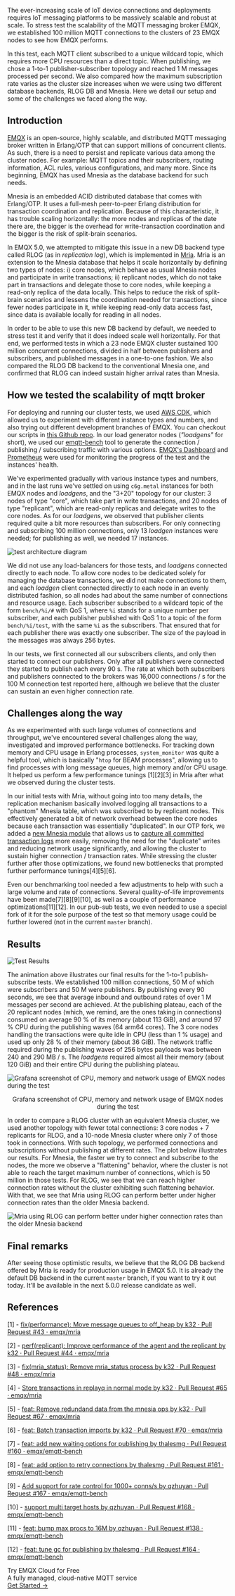 The ever-increasing scale of IoT device connections and deployments requires IoT messaging platforms to be massively scalable and robust at scale. To stress test the scalability of the MQTT messaging broker EMQX, we established 100 million MQTT connections to the clusters of 23 EMQX nodes to see how EMQX performs.
 
In this test, each MQTT client subscribed to a unique wildcard topic, which requires more CPU resources than a direct topic. When publishing, we chose a 1-to-1 publisher-subscriber topology and reached 1 M messages processed per second. We also compared how the maximum subscription rate varies as the cluster size increases when we were using two different database backends, RLOG DB and Mnesia. Here we detail our setup and some of the challenges we faced along the way.

## Introduction

[EMQX](https://github.com/emqx/emqx/) is an open-source, highly scalable, and distributed MQTT messaging broker written in Erlang/OTP that can support millions of concurrent clients. As such, there is a need to persist and replicate various data among the cluster nodes. For example: MQTT topics and their subscribers, routing information, ACL rules, various configurations, and many more. Since its beginning, EMQX has used Mnesia as the database backend for such needs.

Mnesia is an embedded ACID distributed database that comes with Erlang/OTP. It uses a full-mesh peer-to-peer Erlang distribution for transaction coordination and replication. Because of this characteristic, it has trouble scaling horizontally: the more nodes and replicas of the date there are, the bigger is the overhead for write-transaction coordination and the bigger is the risk of split-brain scenarios.

In EMQX 5.0, we attempted to mitigate this issue in a new DB backend type called RLOG (as in *replication log*), which is implemented in [Mria](https://github.com/emqx/mria). Mria is an extension to the Mnesia database that helps it scale horizontally by defining two types of nodes: i) core nodes, which behave as usual Mnesia nodes and participate in write transactions; ii) replicant nodes, which do not take part in transactions and delegate those to core nodes, while keeping a read-only replica of the data locally. This helps to reduce the risk of split-brain scenarios and lessens the coordination needed for transactions, since fewer nodes participate in it, while keeping read-only data access fast, since data is available locally for reading in all nodes.

In order to be able to use this new DB backend by default, we needed to stress test it and verify that it does indeed scale well horizontally. For that end, we performed tests in which a 23 node EMQX cluster sustained 100 million concurrent connections, divided in half between publishers and subscribers, and published messages in a one-to-one fashion. We also compared the RLOG DB backend to the conventional Mnesia one, and confirmed that RLOG can indeed sustain higher arrival rates than Mnesia.

## How we tested the scalability of mqtt broker

For deploying and running our cluster tests, we used [AWS CDK](https://aws.amazon.com/cdk/), which allowed us to experiment with different instance types and numbers, and also trying out different development branches of EMQX. You can checkout our scripts in [this Github repo](https://github.com/emqx/cdk-emqx-cluster). In our load generator nodes (*"loadgens"* for short), we used our [emqtt-bench](https://github.com/emqx/emqtt-bench/) tool to generate the connection / publishing / subscribing traffic with various options.  [EMQX's Dashboard](https://www.emqx.io/docs/en/v4.4/getting-started/dashboard.html#introduction) and [Prometheus](https://prometheus.io/) were used for monitoring the progress of the test and the instances' health.

We've experimented gradually with various instance types and numbers, and in the last runs we've settled on using `c6g.metal` instances for both EMQX nodes and *loadgens*, and the "3+20" topology for our cluster: 3 nodes of type "core", which take part in write transactions, and 20 nodes of type "replicant", which are read-only replicas and delegate writes to the core nodes. As for our *loadgens*, we observed that publisher clients required quite a bit more resources than subscribers. For only connecting and subscribing 100 million connections, only 13 *loadgen* instances were needed; for publishing as well, we needed 17 instances.

![test architecture diagram](https://static.emqx.net/images/30ab268151506add00e3e362a3d4a72c.png)

We did not use any load-balancers for those tests, and *loadgens* connected directly to each node. To allow core nodes to be dedicated solely for managing the database transactions, we did not make connections to them, and each *loadgen* client connected directly to each node in an evenly distributed fashion, so all nodes had about the same number of connections and resource usage. Each subscriber subscribed to a wildcard topic of the form `bench/%i/#` with QoS 1, where `%i` stands for a unique number per subscriber, and each publisher published with QoS 1 to a topic of the form `bench/%i/test`, with the same `%i` as the subscribers. That ensured that for each publisher there was exactly one subscriber.  The size of the payload in the messages was always 256 bytes.

In our tests, we first connected all our subscribers clients, and only then started to connect our publishers. Only after all publishers were connected they started to publish each every 90 s. The rate at which both subscribers and publishers connected to the brokers was 16,000 connections / s for the 100 M connection test reported here, although we believe that the cluster can sustain an even higher connection rate.

## Challenges along the way

As we experimented with such large volumes of connections and throughput, we've encountered several challenges along the way, investigated and improved performance bottlenecks. For tracking down memory and CPU usage in Erlang processes, `system_monitor` was quite a helpful tool, which is basically "`htop` for BEAM processes", allowing us to find processes with long message queues, high memory and/or CPU usage. It helped us perform a few performance tunings [1][2][3] in Mria after what we observed during the cluster tests.

In our initial tests with Mria, without going into too many details, the replication mechanism basically involved logging all transactions to a "phantom" Mnesia table, which was subscribed to by replicant nodes. This effectively generated a bit of network overhead between the core nodes because each transaction was essentially "duplicated". In our OTP fork, we added a [new Mnesia module](https://github.com/erlang/otp/pull/5926) that allows us to [capture all committed transaction logs](https://github.com/emqx/mria/pull/53) more easily, removing the need for the "duplicate" writes and reducing network usage significantly, and allowing the cluster to sustain higher connection / transaction rates. While stressing the cluster further after those optimizations, we found new bottlenecks that prompted further performance tunings[4][5][6].

Even our benchmarking tool needed a few adjustments to help with such a large volume and rate of connections. Several quality-of-life improvements have been made[7][8][9][10], as well as a couple of performance optimizations[11][12]. In our pub-sub tests, we even needed to use a special fork of it for the sole purpose of the test so that memory usage could be further lowered (not in the current `master` branch).

## Results

![Test Results](https://static.emqx.net/images/f83818eb466eb81ba61d57c90a245da2.gif)
 

The animation above illustrates our final results for the 1-to-1 publish-subscribe tests. We established 100 million connections, 50 M of which were subscribers and 50 M were publishers. By publishing every 90 seconds, we see that average inbound and outbound rates of over 1 M messages per second are achieved. At the publishing plateau, each of the 20 replicant nodes (which, we remind, are the ones taking in connections) consumed on average 90 % of its memory (about 113 GiB), and around 97 % CPU during the publishing waves (64 arm64 cores). The 3 core nodes handling the transactions were quite idle in CPU (less than 1 % usage) and used up only 28 % of their memory (about 36 GiB). The network traffic required during the publishing waves of 256 bytes payloads was between 240 and 290 MB / s. The *loadgens* required almost all their memory (about 120 GiB) and their entire CPU during the publishing plateau.

![Grafana screenshot of CPU, memory and network usage of EMQX nodes during the test](https://static.emqx.net/images/b6cfbe504f19c739f2573903880283ce.png)

<center>Grafana screenshot of CPU, memory and network usage of EMQX nodes during the test</center>

In order to compare a RLOG cluster with an equivalent Mnesia cluster, we used another topology with fewer total connections: 3 core nodes + 7 replicants for RLOG, and a 10-node Mnesia cluster where only 7 of those took in connections. With such topology, we performed connections and subscriptions without publishing at different rates. The plot below illustrates our results. For Mnesia, the faster we try to connect and subscribe to the nodes, the more we observe a "flattening" behavior, where the cluster is not able to reach the target maximum number of connections, which is 50 million in those tests. For RLOG, we see that we can reach higher connection rates without the cluster exhibiting such flattening behavior. With that, we see that Mria using RLOG can perform better under higher connection rates than the older Mnesia backend.

![Mria using RLOG can perform better under higher connection rates than the older Mnesia backend](https://static.emqx.net/images/7972c44991b97d35264dd484b0b7f5c1.png)
 

## Final remarks

After seeing those optimistic results, we believe that the RLOG DB backend offered by Mria is ready for production usage in EMQX 5.0. It is already the default DB backend in the current `master` branch, if you want to try it out today. It'll be available in the next 5.0.0 release candidate as well.

 

## References

[1] - [fix(performance): Move message queues to off_heap by k32 · Pull Request #43 · emqx/mria](https://github.com/emqx/mria/pull/43) 

[2] - [perf(replicant): Improve performance of the agent and the replicant by k32 · Pull Request #44 · emqx/mria](https://github.com/emqx/mria/pull/44) 

[3] - [fix(mria_status): Remove mria_status process by k32 · Pull Request #48 · emqx/mria](https://github.com/emqx/mria/pull/48) 

[4] - [Store transactions in replayq in normal mode by k32 · Pull Request #65 · emqx/mria](https://github.com/emqx/mria/pull/65) 

[5] - [feat: Remove redundand data from the mnesia ops by k32 · Pull Request #67 · emqx/mria](https://github.com/emqx/mria/pull/67) 

[6] - [feat: Batch transaction imports by k32 · Pull Request #70 · emqx/mria](https://github.com/emqx/mria/pull/70) 

[7] - [feat: add new waiting options for publishing by thalesmg · Pull Request #160 · emqx/emqtt-bench](https://github.com/emqx/emqtt-bench/pull/160) 

[8] - [feat: add option to retry connections by thalesmg · Pull Request #161 · emqx/emqtt-bench](https://github.com/emqx/emqtt-bench/pull/161) 

[9] - [Add support for rate control for 1000+ conns/s by qzhuyan · Pull Request #167 · emqx/emqtt-bench](https://github.com/emqx/emqtt-bench/pull/167) 

[10] - [support multi target hosts by qzhuyan · Pull Request #168 · emqx/emqtt-bench](https://github.com/emqx/emqtt-bench/pull/168) 

[11] - [feat: bump max procs to 16M by qzhuyan · Pull Request #138 · emqx/emqtt-bench](https://github.com/emqx/emqtt-bench/pull/138) 

[12] - [feat: tune gc for publishing by thalesmg · Pull Request #164 · emqx/emqtt-bench](https://github.com/emqx/emqtt-bench/pull/164) 



<section class="promotion">
    <div>
        Try EMQX Cloud for Free
        <div class="is-size-14 is-text-normal has-text-weight-normal">A fully managed, cloud-native MQTT service</div>
    </div>
    <a href="https://www.emqx.com/en/signup?continue=https://cloud-intl.emqx.com/console/deployments/0?oper=new" class="button is-gradient px-5">Get Started →</a>
</section>
